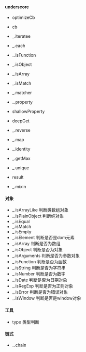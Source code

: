 #### underscore
- optimizeCb
- cb
- _.iteratee

- _.each
- _.isFunction
- _.isObject
- _.isArray
- _.isMatch
- _.matcher
- _.property
- shallowProperty
- deepGet
- _.reverse
- _.map
- _.identity
- _.getMax
- _.unique

- result
- _.mixin

#### 对象
- _.isArrayLike 判断类数组对象
- _.isPlainObject 判断纯对象
- _.isEqual
- _.isMatch
- _.isEmpty
- _.isElement 判断是否是dom元素
- _.isArray  判断是否为数组
- _.isObject  判断是否为对象
- _.isArguments  判断是否为参数对象
- _.isFunction 判断是否为函数
- _.isString 判断是否为字符串
- _.isNumber 判断是否为数字
- _.isDate 判断是否为日期对象
- _.isRegExp 判断是否为正则对象
- _.isError 判断是否为错误对象
- _.isWindow 判断是否是window对象

#### 工具
- type 类型判断

#### 链式
- _.chain


